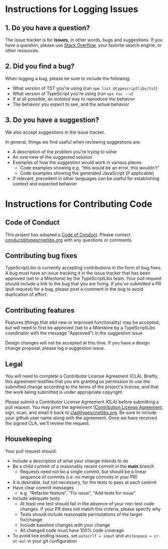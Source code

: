 # Instructions for Logging Issues #


## 1. Do you have a question? ##

The issue tracker is for **issues**, in other words, bugs and suggestions.
If you have a *question*, please use [Stack Overflow](https://stackoverflow.com/questions/tagged/typescript), your favorite search engine, or other resources.


## 2. Did you find a bug? ##

When logging a bug, please be sure to include the following:
 * What version of TST you're using (run `npm list @typescriptlibs/tst`)
 * What version of TypeScript you're using (run `npx tsc --v`)
 * If at all possible, an *isolated* way to reproduce the behavior
 * The behavior you expect to see, and the actual behavior


## 3. Do you have a suggestion? ##

We also accept suggestions in the issue tracker.

In general, things we find useful when reviewing suggestions are:
* A description of the problem you're trying to solve
* An overview of the suggested solution
* Examples of how the suggestion would work in various places
  * Code examples showing e.g. "this would be an error, this wouldn't"
  * Code examples showing the generated JavaScript (if applicable)
* If relevant, precedent in other languages can be useful for establishing context and expected behavior



# Instructions for Contributing Code #


## Code of Conduct ##

This project has adopted a [Code of Conduct](https://typescriptlibs.org/CONDUCT.pdf).
Please contact <conduct@typescriptlibs.org> with any questions or comments.


## Contributing bug fixes ##

TypeScriptLibs is currently accepting contributions in the form of bug fixes.
A bug must have an issue tracking it in the issue tracker that has been approved (set to a Milestone) by the TypeScriptLibs team.
Your pull request should include a link to the bug that you are fixing.
If you've submitted a PR (pull request) for a bug, please post a comment in the bug to avoid duplication of effort.


## Contributing features ##

Features (things that add new or improved functionality) may be accepted, but will need to first be approved (set to a Milestone by a TypeScriptLibs coordinator with the message "Approved") in the suggestion issue.

Design changes will not be accepted at this time.
If you have a design change proposal, please log a suggestion issue.


## Legal ##

You will need to complete a Contributor License Agreement (CLA).
Briefly, this agreement testifies that you are granting us permission to use the submitted change according to the terms of the project's license, and that the work being submitted is under appropriate copyright.

Please submit a Contributor License Agreement (CLA) before submitting a pull request.
You may print the agreement ([Contribution License Agreement](https://typescriptlibs.org/CLA.pdf), sign, scan, and email it back to <cla@typescriptlibs.org>.
Be sure to include your github user name along with the agreement.
Once we have received the signed CLA, we'll review the request.


## Housekeeping ##

Your pull request should:

* Include a description of what your change intends to do
* Be a child commit of a reasonably recent commit in the **main** branch
  * Requests need not be a single commit, but should be a linear sequence of commits (i.e. no merge commits in your PR)
* It is desirable, but not necessary, for the tests to pass at each commit
* Have clear commit messages
  * e.g. "Refactor feature", "Fix issue", "Add tests for issue"
* Include adequate tests
  * At least one test should fail in the absence of your non-test code changes. If your PR does not match this criteria, please specify why
  * Tests should include reasonable permutations of the target fix/change
  * Include baseline changes with your change
  * All changed code must have 100% code coverage
* To avoid line ending issues, set `autocrlf = input` and `whitespace = cr-at-eol` in your git configuration
